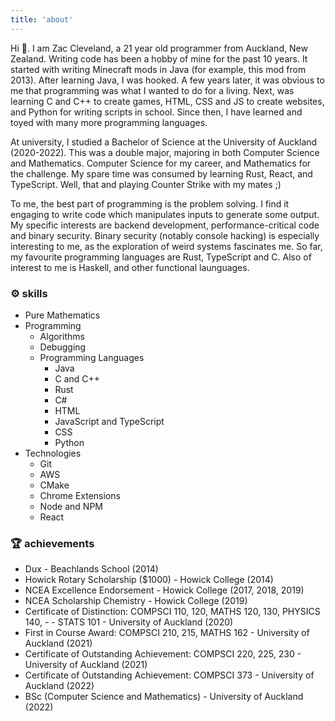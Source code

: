 ```yaml
---
title: 'about'
---
```


Hi 👋. I am Zac Cleveland, a 21 year old programmer from Auckland, New Zealand. Writing code has been a hobby of mine for the past 10 years. It started with writing Minecraft mods in Java (for example, this mod from 2013). After learning Java, I was hooked. A few years later, it was obvious to me that programming was what I wanted to do for a living. Next, was learning C and C++ to create games, HTML, CSS and JS to create websites, and Python for writing scripts in school. Since then, I have learned and toyed with many more programming languages.

At university, I studied a Bachelor of Science at the University of Auckland (2020-2022). This was a double major, majoring in both Computer Science and Mathematics. Computer Science for my career, and Mathematics for the challenge. My spare time was consumed by learning Rust, React, and TypeScript. Well, that and playing Counter Strike with my mates ;)

To me, the best part of programming is the problem solving. I find it engaging to write code which manipulates inputs to generate some output. My specific interests are backend development, performance-critical code and binary security. Binary security (notably console hacking) is especially interesting to me, as the exploration of weird systems fascinates me. So far, my favourite programming languages are Rust, TypeScript and C. Also of interest to me is Haskell, and other functional launguages.

### ⚙️ skills
- Pure Mathematics
- Programming
  - Algorithms
  - Debugging
  - Programming Languages
    - Java
    - C and C++
    - Rust
    - C#
    - HTML
    - JavaScript and TypeScript
    - CSS
    - Python
 - Technologies
    - Git
    - AWS
    - CMake
    - Chrome Extensions
    - Node and NPM
    - React

### 🏆 achievements
- Dux - Beachlands School (2014)
- Howick Rotary Scholarship ($1000) - Howick College (2014)
- NCEA Excellence Endorsement - Howick College (2017, 2018, 2019)
- NCEA Scholarship Chemistry - Howick College (2019)
- Certificate of Distinction: COMPSCI 110, 120, MATHS 120, 130, PHYSICS 140, - - STATS 101 - University of Auckland (2020)
- First in Course Award: COMPSCI 210, 215, MATHS 162 - University of Auckland (2021)
- Certificate of Outstanding Achievement: COMPSCI 220, 225, 230 - University of Auckland (2021)
- Certificate of Outstanding Achievement: COMPSCI 373 - University of Auckland (2022)
- BSc (Computer Science and Mathematics) - University of Auckland (2022)
